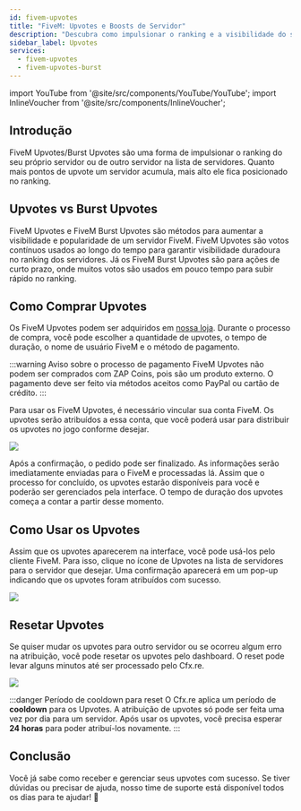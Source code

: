 ```yaml
---
id: fivem-upvotes
title: "FiveM: Upvotes e Boosts de Servidor"
description: "Descubra como impulsionar o ranking e a visibilidade do seu servidor FiveM com upvotes para crescimento rápido ou a longo prazo → Saiba mais agora"
sidebar_label: Upvotes
services:
  - fivem-upvotes
  - fivem-upvotes-burst
---
```


import YouTube from '@site/src/components/YouTube/YouTube';
import InlineVoucher from '@site/src/components/InlineVoucher';

## Introdução

FiveM Upvotes/Burst Upvotes são uma forma de impulsionar o ranking do seu próprio servidor ou de outro servidor na lista de servidores. Quanto mais pontos de upvote um servidor acumula, mais alto ele fica posicionado no ranking.

<YouTube videoId="H-bdMJTQkSM" imageSrc="https://screensaver01.zap-hosting.com/index.php/s/3NafFXm8AdQoyWM/preview" title="Consiga Upvotes para FiveM RÁPIDO!" description="Prefere entender vendo as coisas na prática? A gente te entende! Mergulhe no nosso vídeo que explica tudo. Seja porque está com pressa ou porque curte aprender de um jeito mais dinâmico!"/>



## Upvotes vs Burst Upvotes

FiveM Upvotes e FiveM Burst Upvotes são métodos para aumentar a visibilidade e popularidade de um servidor FiveM. FiveM Upvotes são votos contínuos usados ao longo do tempo para garantir visibilidade duradoura no ranking dos servidores. Já os FiveM Burst Upvotes são para ações de curto prazo, onde muitos votos são usados em pouco tempo para subir rápido no ranking.



## Como Comprar Upvotes

Os FiveM Upvotes podem ser adquiridos em [nossa loja](https://zap-hosting.com/en/shop/product/fivem-upvotes/). Durante o processo de compra, você pode escolher a quantidade de upvotes, o tempo de duração, o nome de usuário FiveM e o método de pagamento.

:::warning Aviso sobre o processo de pagamento
FiveM Upvotes não podem ser comprados com ZAP Coins, pois são um produto externo. O pagamento deve ser feito via métodos aceitos como PayPal ou cartão de crédito.
:::

Para usar os FiveM Upvotes, é necessário vincular sua conta FiveM. Os upvotes serão atribuídos a essa conta, que você poderá usar para distribuir os upvotes no jogo conforme desejar.

![](https://screensaver01.zap-hosting.com/index.php/s/2fT6CyCfzo4wEe5/download)


Após a confirmação, o pedido pode ser finalizado. As informações serão imediatamente enviadas para o FiveM e processadas lá. Assim que o processo for concluído, os upvotes estarão disponíveis para você e poderão ser gerenciados pela interface. O tempo de duração dos upvotes começa a contar a partir desse momento.



## Como Usar os Upvotes

Assim que os upvotes aparecerem na interface, você pode usá-los pelo cliente FiveM. Para isso, clique no ícone de Upvotes na lista de servidores para o servidor que desejar. 
Uma confirmação aparecerá em um pop-up indicando que os upvotes foram atribuídos com sucesso.

![](https://screensaver01.zap-hosting.com/index.php/s/onkKXJGpWoGYWa2/download)



## Resetar Upvotes

Se quiser mudar os upvotes para outro servidor ou se ocorreu algum erro na atribuição, você pode resetar os upvotes pelo dashboard. O reset pode levar alguns minutos até ser processado pelo Cfx.re.

![](https://screensaver01.zap-hosting.com/index.php/s/LjcYptAkZ6dfH8Y/preview)

:::danger Período de cooldown para reset
O Cfx.re aplica um período de **cooldown** para os Upvotes. A atribuição de upvotes só pode ser feita uma vez por dia para um servidor. Após usar os upvotes, você precisa esperar **24 horas** para poder atribuí-los novamente.
:::




## Conclusão

Você já sabe como receber e gerenciar seus upvotes com sucesso. Se tiver dúvidas ou precisar de ajuda, nosso time de suporte está disponível todos os dias para te ajudar! 🙂

<InlineVoucher />